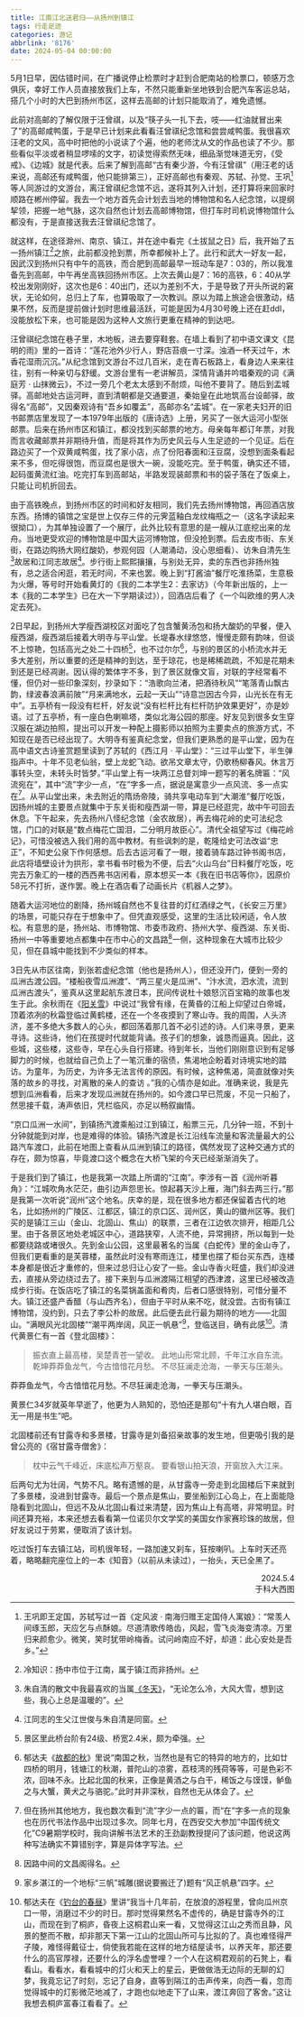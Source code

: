 ```yaml
---
title: 江南江北送君归——从扬州到镇江
tags: 行走足迹
categories: 游记
abbrlink: '8176'
date: 2024-05-04 00:00:00
---
```


5月1日早，因估错时间，在广播说停止检票时才赶到合肥南站的检票口，顿感万念俱灰，幸好工作人员直接放我们上车，不然只能重新坐地铁到合肥汽车客运总站，搭几个小时的大巴到扬州市区，这样去高邮的计划只能取消了，难免遗憾。

此前对高邮的了解仅限于汪曾祺，以及“筷子头一扎下去，吱——红油就冒出来了”的高邮咸鸭蛋，于是早已计划来此看看汪曾祺纪念馆和尝尝咸鸭蛋。我很喜欢汪老的文风，高中时把他的小说读了个遍，他的老师沈从文的作品也读了不少。那些看似平淡或者稍显啰嗦的文字，初读觉得索然无味，细品渐觉味道无穷，《受戒》、《边城》就是代表。后来了解到高邮“古有秦少游，今有汪曾祺”（用汪老的话来说，高邮还有咸鸭蛋，他只能排第三），正好高邮也有秦观、苏轼、孙觉、王巩[^1]等人同游过的文游台，离汪曾祺纪念馆不远，遂将其列入计划，还打算将来回家时顺路在郴州停留。我去一个地方首先会计划去当地的博物馆和名人纪念馆，以提纲挈领，把握一地气脉，这次自然也计划去高邮博物馆，但打车时司机说博物馆什么都没有，于是直接送我去汪曾祺纪念馆了。

就这样，在途径滁州、南京、镇江，并在途中看完《土拔鼠之日》后，我开始了五一扬州镇江[^2]之旅，此前都没抢到票，所幸都候补上了。此行和武大一好友一起，因武汉到扬州只有中午的高铁，而合肥到高邮最早一班动车是7：03的，所以我准备先到高邮，中午再坐高铁回扬州市区。上次去黄山是7：16的高铁，6：40从学校出发刚刚好，这次也是6：40出门，还以为差别不大，于是导致了开头所说的窘状，无论如何，总归上了车，也算吸取了一次教训。原以为踏上旅途会很激动，结果不然，反而是提前做计划时思维最活跃，可能是因为4月30号晚上还在赶ddl，没能放松下来，也可能是因为这种人文旅行更重在精神的到达吧。

汪曾祺纪念馆在巷子里，木地板，进去要穿鞋套。在墙上看到了初中语文课文《昆明的雨》里的一首诗：“莲花池外少行人，野店苔痕一寸深。浊酒一杯天过午，木香花湿雨沉沉。”从纪念馆到文游台不过几百米，走在青石板路上，看身边人来来往往，别有一种亲切与舒缓。文游台里有一老讲解员，深情背诵并吟唱秦观的词《满庭芳 · 山抹微云》，不过一旁几个老太太感到不耐烦，叫他不要背了。随后到盂城驿。高邮地处古运河畔，直到清朝都是交通要道，秦始皇在此地筑高台设邮驿，故得名“高邮”，又因秦观诗有“吾乡如覆盂”，高邮亦名“盂城”。在一家老夫妇开的旧书邮票店里发现了一本1979年出版的《唐诗选》上册，另买了一张大运河小型张邮票。后来在扬州市区和镇江，都没找到买邮票的地方。母亲每年都订年票，对我而言收藏邮票并非期待升值，而是将其作为历史风云与人生足迹的一个见证。后在路边买了一个双黄咸鸭蛋，找了家小店，点了份阳春面和汪豆腐，没想到面条看起来不多，但吃得很饱，而豆腐也是很大一碗，没能吃完。至于鸭蛋，确实还不错，起码蛋黄流红油。吃完打车到高邮站，半路发现装邮票和书的袋子落在了饭桌上，只能让司机折回去。

由于高铁晚点，到扬州市区的时间和好友相同，我们先去扬州博物馆，再回酒店放东西。扬博的镇馆之宝是世上仅存三件的元霁蓝釉白龙纹梅瓶之一（这名字读起来很拗口），为其单独设置了一个展厅，此外比较有意思的是一艘从江底挖出来的龙舟。当地更受欢迎的博物馆是中国大运河博物馆，但没抢到票。后去皮市街、东关街，在路边购扬大网红酸奶，参观何园（人潮涌动，没心思细看）、访朱自清先生[^3]故居和江同志故居[^4]。步行街上熙熙攘攘，与别处无异，卖的东西也非扬州独有，总之适合闲逛，若无时间，不来也罢。晚上到“打酱油”餐厅吃淮扬菜，生意极为火爆，等号时开始看黄灯的《我的二本学生2：去家访》（今年新出版的，上一本《我的二本学生》已在大一下学期读过》），回酒店后看了《一个叫欧维的男人决定去死》。

2日早起，到扬州大学瘦西湖校区对面吃了包含蟹黄汤包和扬大酸奶的早餐，便入瘦西湖，瘦西湖后接着大明寺与平山堂。长堤春水绿悠悠，慢慢走颇有韵味，但谈不上惊艳，包括高光之处二十四桥[^5]，也不过尔尔[^6]，与别的景区的小桥流水并无多大差别，所以重要的还是精神的到达，至于琼花，也是稀稀疏疏，不知是花期未到还是已经凋谢。因认得的繁体字不多，到了景区就像文盲，对联的字经常看不懂，但仍对一些印象深刻，抄录如下：“浩歌向兰渚，把酒待秋风”“笔落青山飘古韵，绿波春浪满前陂”“月来满地水，云起一天山”“诗意岂因古今异，山光长在有无中”。五亭桥有一段没有栏杆，好友说“没有栏杆比有栏杆防护效果更好”，亦是妙语。过了五亭桥，有一座白色喇嘛塔，类似北海公园的那座。好友见到很多女生穿汉服在湖边拍照，提出可以开发一种配上摄影师以拍照为主要卖点的旅游方式，不知现在是否已经出现了。大明寺有鉴真纪念堂，但我们更熟悉的是平山堂，因为在高中语文古诗鉴赏题里读到了苏轼的《西江月 · 平山堂》：“三过平山堂下，半生弹指声中。十年不见老仙翁，壁上龙蛇飞动。欲吊文章太守，仍歌杨柳春风。休言万事转头空，未转头时皆梦。”平山堂上有一块两江总督刘坤一题写的著名牌匾：“风流宛在”，其中“流”字少一点，“在”字多一点，据说是寓意少一点风流、多一点实在[^7]。从平山堂出来，未去附近的隋炀帝陵，骑共享电动车到“大潮淮”餐厅吃饭，因扬州城的主要景点就集中于东关街和瘦西湖一带，算是已经逛完，故中午可回去休息。下午起来，先去扬州八怪纪念馆（金农故居），再去梅花岭的史可法纪念馆，门口的对联是“数点梅花亡国泪，二分明月故臣心”。清代全祖望写过《梅花岭记》，可惜没被选入我们用的高中教材。有些讽刺的是，乾隆给史可法改谥“忠正”，不知史公泉下作何感想。后去古运河看了一眼，接着骑车路过钟书阁书店，此店将墙壁设计为拱形，拿书看书时极为不便，后去“火山乌台”日料餐厅吃饭，吃完去万象汇的一楼的西西弗书店闲看，原本想买一本《我在旧书店等你》，因原价58元不打折，遂作罢。晚上在酒店看了动画长片《机器人之梦》。

随着大运河地位的剧降，扬州城自然也不复往昔的灯红酒绿之气，《长安三万里》的场景，可能只存在于想象中了。但凭直观感受，这里的生活比较闲适，令人放松。有意思的是，扬州站、市博物馆、市委市政府、扬州大学、瘦西湖、东关街、扬州一中等重要地点都集中在市中心的文昌路[^8]一侧，这种现象在大城市比较少见，但在县城中能找到不少类似的样本。

3日先从市区往南，到张若虚纪念馆（他也是扬州人），但还没开门，便到一旁的瓜洲古渡公园。“楼船夜雪瓜洲渡”、“两三星火是瓜洲”、“汴水流，泗水流，流到瓜洲古渡头”，鉴真从这里起航东渡日本，民间传说杜十娘怒沉百宝箱的故事也发生于此。余秋雨在《[阳关雪](../ca85/)》中说过“我曾有缘，在黄昏的江船上仰望过白帝城，顶着浓冽的秋霜登临过黄鹤楼，还在一个冬夜摸到了寒山寺。我的周围，人头济济，差不多绝大多数人的心头，都回荡着那几首不必引述的诗。人们来寻景，更来寻诗。这些诗，他们在孩提时代就能背诵。孩子们的想象，诚恳而逼真。因此，这些城，这些楼，这些寺，早在心头自行搭建。待到年长，当他们刚刚意识到有足够脚力的时候，也就给自己负上了一笔沉重的宿债，焦渴地企盼着对诗境实地的踏访。为童年，为历史，为许多无法言传的原因。有时候，这种焦渴，简直就像对失落的故乡的寻找，对离散的亲人的查访 。”我的心情亦是如此。准确来说，我是先想到瓜洲看看，后来才发现瓜洲就在扬州的。如今渡口早已荒废，不见一只船了，然思接千载，涛声依旧，凭栏临风，亦足以畅叙幽情。

“京口瓜洲一水间”，到镇扬汽渡乘船过江到镇江，船票三元，几分钟一班，不到十分钟就能到对岸，也是难得的体验。镇扬汽渡是长江沿线车流量和客流量最大的公路汽车渡口，此前在地图上查看从瓜洲到镇江的路径，偶然发现了这种交通方式的存在，颇为惊喜，毕竟渡口这个概念在大桥飞架的今天已经渐渐消失了。

于是我们到了镇江，也是我第一次踏上所谓的“江南”。李涉有一首《润州听暮角》：“江城吹角水茫茫，曲引边声怨思长。惊起暮天沙上雁，海门斜去两三行。”那是我第一次听说“润州”这个地名。庆幸的是，现在很多地方都还保留着古代的地名，比如扬州的广陵区、江都区，镇江的京口区、润州区，黄山的徽州区等。我们买的是镇江三山（金山、北固山、焦山）的联票，三者在江边依次排开，相距几公里。由于各景区地处老城区中心，道路狭窄，人流不绝，异常拥挤，所以每到一处都要绕路或堵很久。先到金山公园，这里最著名的当属《白蛇传》里的金山寺了，但我们更看重的是芙蓉楼，虽然此时没有寒雨连江，楼里也摆了柜台买东西，连楼本身都是很近才重修的，但来过总归让心安了一些。金山寺香火旺盛，我们却没进去，直接从旁边绕过去了。接下来到与瓜洲渡隔江相望的西津渡，这里已经被改造成步行街。在饭店吃了镇江的名菜锅盖面和肴肉，后者口感很特别，可惜分量不大。镇江还盛产香醋（与山西齐名），但由于平时从来不吃，就没尝。古街有镇江博物馆，没约到，只去了李公朴的故居。此后便去此行最为期待的地方——北固山。“满眼风光北固楼”“潮平两岸阔，风正一帆悬”[^9]，登临送目，确有此感[^10]。清代黄景仁有一首《登北固楼》：
> 振衣直上最高楼，吴楚青苍一望收。
> 此地山形常北顾，千年江水自东流。
> 乾坤莽莽鱼龙气，今古愔愔花月愁。
> 不尽狂澜走沧海，一拳天与压潮头。

莽莽鱼龙气，今古愔愔花月愁。不尽狂澜走沧海，一拳天与压潮头。

黄景仁34岁就英年早逝了，他更为人熟知的，恐怕还是那句“十有九人堪白眼，百无一用是书生”吧。

北固楼前还有甘露寺和多景楼，甘露寺是刘备招亲故事的发生地，但更吸引我的是曾公亮的《宿甘露寺僧舍》：

> 枕中云气千峰近，床底松声万壑哀。
> 要看银山拍天浪，开窗放入大江来。

后两句尤为壮阔，气势不凡。略有遗憾的是，从甘露寺一旁走到北固楼后下来就到了多景楼，没进到甘露寺。最后一个景点是焦山，要坐船到江心岛上，在上面能隐隐看到北固山，但远不及从北固山看过来清楚，因为焦山上有高塔，非常明显。时间还算充裕，本来还想去看看第一位诺贝尔文学奖的美国女作家赛珍珠的故居，但好友说过于劳累，便取消了该计划。

吃过饭打车去镇江站，司机很年轻，一路加速又刹车，狂按喇叭。上车时天还亮着，略略翻完座位上的一本《知音》（以前从未读过），一抬头，天已全黑了。

<div style="text-align: right;">2024.5.4<br/>
于科大西图</div>

[^1]: 王巩即王定国，苏轼写过一首《定风波 · 南海归赠王定国侍人寓娘》：“常羡人间琢玉郎，天应乞与点酥娘。尽道清歌传皓齿，风起，雪飞炎海变清凉。万里归来颜愈少。微笑，笑时犹带岭梅香。试问岭南应不好，却道：此心安处是吾乡。”

[^2]: 冷知识：扬中市位于江南，属于镇江而非扬州。

[^3]: 朱自清的散文中我最喜欢的当属[《冬天》](../92a1/)，“无论怎么冷，大风大雪，想到这些，我心上总是温暖的”。

[^4]: 江同志的生父江世俊与朱自清是同窗。

[^5]: 景区里此桥台阶有24级、桥宽2.4米，颇为牵强。

[^6]: 郁达夫《[故都的秋](../706/)》里说“南国之秋，当然也是有它的特异的地方的，比如廿四桥的明月，钱塘江的秋潮，普陀山的凉雾，荔枝湾的残荷等等，可是色彩不浓，回味不永。比起北国的秋来，正像是黄酒之与白干，稀饭之与馍馍，鲈鱼之与大蟹，黄犬之与骆驼。”此时并非深秋，自然也无从体会了。

[^7]: 但在扬州其他地方，我也数次看到“流”字少一点的匾，而“在”字多一点的现象也在历代书法作品中出现过多次。同年七月，在西安交大参加“中国传统文化”C9暑期学校时，我向讲解书法艺术的王劲副教授提问了该问题，他说这两种写法确实不算错别字，算是异体字写法。

[^8]: 因路中间的文昌阁得名。

[^9]: 家乡湛江的一个地标“三帆”城雕(据说要搬迁了)题有“风正帆悬”四字。

[^10]: 郁达夫在《[钓台的春昼](../64b5/)》里讲“我当十几年前，在放浪的游程里，曾向瓜州京口一带，消磨过不少的时日。那时觉得果然名不虚传的，确是甘露寺外的江山，而现在到了桐庐，昏夜上这桐君山来一看，又觉得这江山之秀而且静，风景的整而不散，却非那天下第一江山的北固山所可与比拟的了。真也难怪得严子陵，难怪得戴征士，倘使我若能在这样的地方结屋读书，以养天年，那还要什么的高官厚禄，还要什么的浮名虚誉哩？一个人在这桐君观前的石凳上，看看山。看看水，看看城中的灯火和天上的星云，更做做浩无边际的无聊的幻梦，我竟忘记了时刻，忘记了自身，直等到隔江的击声传来，向西一看，忽而觉得城中的灯影微茫地减了，才跑也似地走下了山来，渡江奔回了客舍。”这让我想去桐庐富春江看看了。